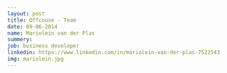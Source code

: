 ```yaml
---
layout: post
title: Offcouse - Team
date: 09-06-2014
name: Mariolein van der Plas
summery:
job: business developer
linkedin: https://www.linkedin.com/in/mariolein-van-der-plas-7522543
img: mariolein.jpg
---
```

